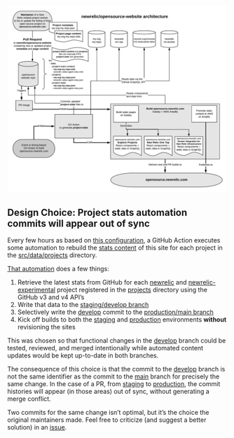 ![Architecture](https://github.com/newrelic/opensource-website/blob/develop/docs/images/opensource-website_architecture.png)

## Design Choice: Project stats automation commits will appear out of sync

Every few hours as based on [this configuration](https://github.com/newrelic/opensource-website/blob/develop/.github/workflows/project-stats.yml#L4), a GitHub Action executes some automation to rebuild the [stats content](https://github.com/newrelic/opensource-website/tree/develop/src/data/project-stats) of this site for each project in the [src/data/projects](https://github.com/newrelic/opensource-website/tree/develop/src/data/projects) directory.

[That automation](https://github.com/newrelic/opensource-website/tree/develop/.github/actions/sync-data) does a few things:

1.  Retrieve the latest stats from GitHub for each [newrelic](https://github.com/newrelic) and [newrelic-experimental](https://github.com/newrelic-experimental) project registered in the [projects](https://github.com/newrelic/opensource-website/tree/develop/src/data/projects) directory using the GitHub v3 and v4 API’s
2.  Write that data to the [staging/develop branch](https://github.com/newrelic/opensource-website/tree/develop/)
3.  Selectively write the [develop](https://github.com/newrelic/opensource-website/tree/develop/) commit to the [production/main branch](https://github.com/newrelic/opensource-website/tree/main)
4.  Kick off builds to both the [staging](https://staging-opensource.newrelic.com) and [production](https://opensource.newrelic.com) environments **without** revisioning the sites

This was chosen so that functional changes in the [develop](https://github.com/newrelic/opensource-website/tree/develop/) branch could be tested, reviewed, and merged intentionally while automated content updates would be kept up-to-date in both branches.

The consequence of this choice is that the commit to the [develop](https://github.com/newrelic/opensource-website/tree/develop/) branch is not the same identifier as the commit to the [main](https://github.com/newrelic/opensource-website/tree/main) branch for precisely the same change. In the case of a PR, from [staging](https://github.com/newrelic/opensource-website/tree/develop/) to [production](https://github.com/newrelic/opensource-website/tree/main), the commit histories will appear (in those areas) out of sync, without generating a merge conflict.

Two commits for the same change isn’t optimal, but it’s the choice the original maintainers made. Feel free to criticize (and suggest a better solution) in an [issue](https://github.com/newrelic/opensource-website/issues).
